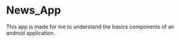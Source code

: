 # News_App

This app is made for me to understand the basics  components of an android application.
